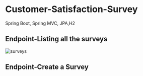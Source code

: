 # Customer-Satisfaction-Survey
Spring Boot, Spring MVC, JPA,H2

## Endpoint-Listing all the surveys

![surveys](https://user-images.githubusercontent.com/53258721/87405494-331ea980-c5c8-11ea-89b1-f1dc6a31a7bb.JPG)

## Endpoint-Create a Survey


